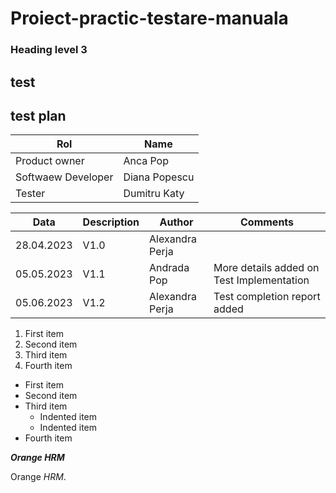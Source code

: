# Proiect-practic-testare-manuala
### Heading level 3
<h2>test</h2>
<h2>test plan</h2>

| Rol  | Name  |
|---|---|
| Product owner | Anca Pop |
| Softwaew Developer | Diana Popescu |
| Tester | Dumitru Katy |

| Data  | Description  | Author  | Comments  |
|---|---|---|---|
| 28.04.2023| V1.0 | Alexandra Perja |  |
| 05.05.2023 | V1.1 | Andrada Pop | More details added on Test Implementation |
| 05.06.2023 | V1.2 | Alexandra Perja |  Test completion report added |

1. First item
2. Second item
3. Third item
4. Fourth item

- First item
- Second item
- Third item
    - Indented item
    - Indented item
- Fourth item

***Orange HRM***

Orange *HRM*.

